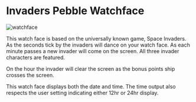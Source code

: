Invaders Pebble Watchface
=========================

![watchface](http://www.mypebblefaces.com/files/7913/8176/3700/invaders-watchface.png)

This watch face is based on the universally known game, Space Invaders.  As the
seconds tick by the invaders will dance on your watch face.  As each minute
passes a new invader will come on the screen.  All three invader characters are
featured.

On the hour the invader will clear the screen as the bonus points ship crosses
the screen.

This watch face displays both the date and time.  The time output also respects
the user setting indicating either 12hr or 24hr display.
